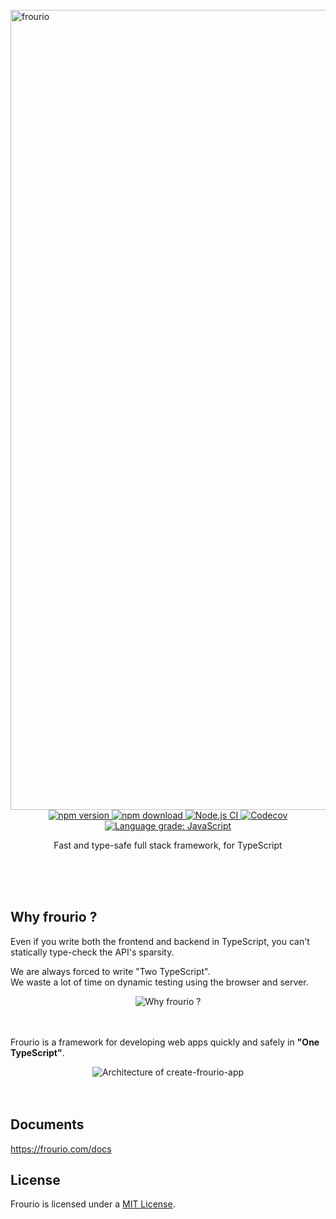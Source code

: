 <br />
<img src="https://frouriojs.github.io/frourio/assets/images/ogp.png" width="1280" alt="frourio" />

<div align="center">
  <a href="https://www.npmjs.com/package/frourio">
    <img src="https://img.shields.io/npm/v/frourio" alt="npm version" />
  </a>
  <a href="https://www.npmjs.com/package/frourio">
    <img src="https://img.shields.io/npm/dm/frourio" alt="npm download" />
  </a>
  <a href="https://github.com/frouriojs/frourio/actions?query=workflow%3A%22Node.js+CI%22">
    <img src="https://github.com/frouriojs/frourio/workflows/Node.js%20CI/badge.svg?branch=main" alt="Node.js CI" />
  </a>
  <a href="https://codecov.io/gh/frouriojs/frourio">
    <img src="https://img.shields.io/codecov/c/github/frouriojs/frourio.svg" alt="Codecov" />
  </a>
  <a href="https://lgtm.com/projects/g/frouriojs/frourio/context:javascript">
    <img src="https://img.shields.io/lgtm/grade/javascript/g/frouriojs/frourio.svg" alt="Language grade: JavaScript" />
  </a>
</div>

<p align="center">Fast and type-safe full stack framework, for TypeScript</p>
<br />
<br />
<br />

## Why frourio ?

Even if you write both the frontend and backend in TypeScript, you can't statically type-check the API's sparsity.

We are always forced to write "Two TypeScript".  
We waste a lot of time on dynamic testing using the browser and server.

<div align="center">
  <picture>
    <source media="(prefers-color-scheme: dark)" srcset="https://frourio.com/img/docs/TwoTS-dark.svg">
    <source media="(prefers-color-scheme: light)" srcset="https://frourio.com/img/docs/TwoTS.svg">
    <img alt="Why frourio ?" src="https://frourio.com/img/docs/TwoTS.svg">
  </picture>
</div>
<br />
<br />

Frourio is a framework for developing web apps quickly and safely in **"One TypeScript"**.

<div align="center">
  <picture>
    <source media="(prefers-color-scheme: dark)" srcset="https://frourio.com/img/docs/OneTS-dark.svg">
    <source media="(prefers-color-scheme: light)" srcset="https://frourio.com/img/docs/OneTS.svg">
    <img alt="Architecture of create-frourio-app" src="https://frourio.com/img/docs/OneTS.svg">
  </picture>
</div>
<br />
<br />

## Documents

https://frourio.com/docs

## License

Frourio is licensed under a [MIT License](./LICENSE).
